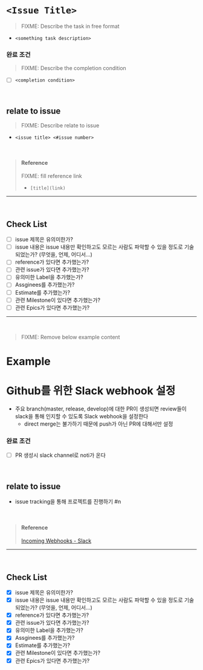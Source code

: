 # `<Issue Title>`

> FIXME: Describe the task in free format
* `<something task description>`

### 완료 조건
> FIXME: Describe the completion condition
- [ ] `<completion condition>`

<br> 

## relate to issue
> FIXME: Describe relate to issue
* `<issue title> <#issue number>`

<br>

> #### Reference
> FIXME: fill reference link
> * `[title](link)`

---

<br>

## Check List
- [ ] issue 제목은 유의미한가?
- [ ] issue 내용은 issue 내용만 확인하고도 모르는 사람도 파악할 수 있을 정도로 기술되었는가? (무엇을, 언제, 어디서...)
- [ ] reference가 있다면 추가했는가?
- [ ] 관련 issue가 있다면 추가했는가?
- [ ] 유의미한 Label을 추가했는가?
- [ ] Assginees를 추가했는가?
- [ ] Estimate를 추가했는가?
- [ ] 관련 Milestone이 있다면 추가했는가?
- [ ] 관련 Epics가 있다면 추가했는가?

---

<br>

> FIXME: Remove below example content
# Example

# Github를 위한 Slack webhook 설정
* 주요 branch(master, release, develop)에 대한 PR이 생성되면 review들이 slack을 통해 인지할 수 있도록 Slack webhook을 설정한다
  * direct merge는 불가하기 때문에 push가 아닌 PR에 대해서만 설정

### 완료 조건
- [ ] PR 생성시 slack channel로 noti가 온다

<br> 

## relate to issue
* issue tracking을 통해 프로젝트를 진행하기 #n

<br>

> #### Reference
> [Incoming Webhooks - Slack](https://api.slack.com/incoming-webhooks)

---

<br>

## Check List
- [x] issue 제목은 유의미한가?
- [x] issue 내용은 issue 내용만 확인하고도 모르는 사람도 파악할 수 있을 정도로 기술되었는가? (무엇을, 언제, 어디서...)
- [x] reference가 있다면 추가했는가?
- [x] 관련 issue가 있다면 추가했는가?
- [x] 유의미한 Label을 추가했는가?
- [x] Assginees를 추가했는가?
- [x] Estimate를 추가했는가?
- [x] 관련 Milestone이 있다면 추가했는가?
- [x] 관련 Epics가 있다면 추가했는가?
